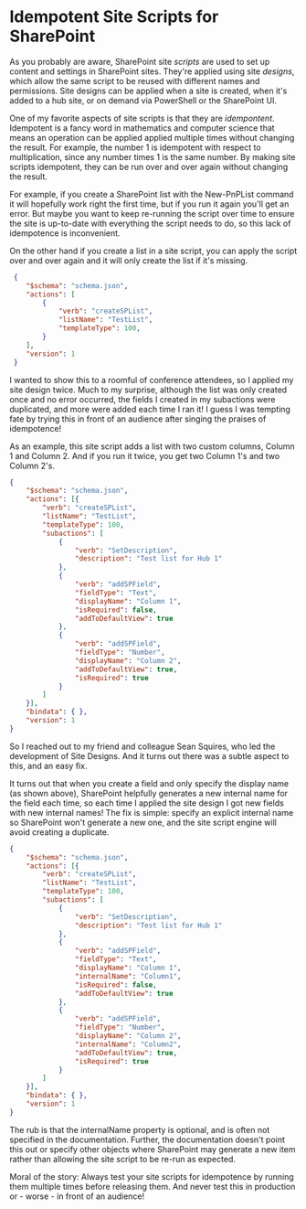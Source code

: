 # Idempotent Site Scripts for SharePoint

As you probably are aware, SharePoint site _scripts_ are used to set up content and settings in SharePoint sites. They're applied using site _designs_, which allow the same script to be reused with different names and permissions. Site designs can be applied when a site is created, when it's added to a hub site, or on demand via PowerShell or the SharePoint UI.

One of my favorite aspects of site scripts is that they are _idempontent_. Idempotent is a fancy word in mathematics and computer science that means an operation can be applied applied multiple times without changing the result. For example, the number 1 is idempotent with respect to multiplication, since any number times 1 is the same number. By making site scripts idempotent, they can be run over and over again without changing the result.

For example, if you create a SharePoint list with the New-PnPList command it will hopefully work right the first time, but if you run it again you'll get an error. But maybe you want to keep re-running the script over time to ensure the site is up-to-date with everything the script needs to do, so this lack of idempotence is inconvenient.

On the other hand if you create a list in a site script, you can apply the script over and over again and it will only create the list if it's missing.

~~~JSON
 {
    "$schema": "schema.json",
    "actions": [
        {
            "verb": "createSPList",
            "listName": "TestList",
            "templateType": 100,
        }
    ],
    "version": 1
 }
~~~

I wanted to show this to a roomful of conference attendees, so I applied my site design twice. Much to my surprise, although the list was only created once and no error occurred, the fields I created in my subactions were duplicated, and more were added each time I ran it! I guess I was tempting fate by trying this in front of an audience after singing the praises of idempotence!

As an example, this site script adds a list with two custom columns, Column 1 and Column 2. And if you run it twice, you get two Column 1's and two Column 2's.

~~~JSON
{
    "$schema": "schema.json",
    "actions": [{
        "verb": "createSPList",
        "listName": "TestList",
        "templateType": 100,
        "subactions": [
            {
                "verb": "SetDescription",
                "description": "Test list for Hub 1"
            },
            {
                "verb": "addSPField",
                "fieldType": "Text",
                "displayName": "Column 1",
                "isRequired": false,
                "addToDefaultView": true
            },
            {
                "verb": "addSPField",
                "fieldType": "Number",
                "displayName": "Column 2",
                "addToDefaultView": true,
                "isRequired": true
            }
        ]
    }],
    "bindata": { },
    "version": 1
}
~~~

So I reached out to my friend and colleague Sean Squires, who led the development of Site Designs. And it turns out there was a subtle aspect to this, and an easy fix.

It turns out that when you create a field and only specify the display name (as shown above), SharePoint helpfully generates a new internal name for the field each time, so each time I applied the site design I got new fields with new internal names! The fix is simple: specify an explicit internal name so SharePoint won't generate a new one, and the site script engine will avoid creating a duplicate.

~~~JSON
{
    "$schema": "schema.json",
    "actions": [{
        "verb": "createSPList",
        "listName": "TestList",
        "templateType": 100,
        "subactions": [
            {
                "verb": "SetDescription",
                "description": "Test list for Hub 1"
            },
            {
                "verb": "addSPField",
                "fieldType": "Text",
                "displayName": "Column 1",
                "internalName": "Column1",
                "isRequired": false,
                "addToDefaultView": true
            },
            {
                "verb": "addSPField",
                "fieldType": "Number",
                "displayName": "Column 2",
                "internalName": "Column2",
                "addToDefaultView": true,
                "isRequired": true
            }
        ]
    }],
    "bindata": { },
    "version": 1
}
~~~

The rub is that the internalName property is optional, and is often not specified in the documentation. Further, the documentation doesn't point this out or specify other objects where SharePoint may generate a new item rather than allowing the site script to be re-run as expected.

Moral of the story: Always test your site scripts for idempotence by running them multiple times before releasing them. And never test this in production or - worse - in front of an audience!